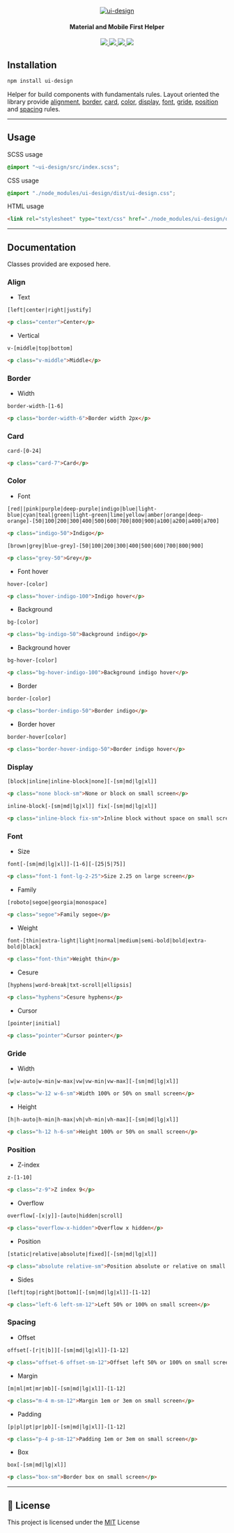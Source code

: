 
<p align="center">
  <a href="https://seeren.github.io/ui-design">
    <img src="https://raw.githubusercontent.com/seeren/ui-design/master/resources/ui-design.png" alt="ui-design"/>
  </a>
</p>
<h4 align="center">
  Material and Mobile First Helper
</h4>
<p align="center">
  <a href="https://www.npmjs.com/package/ui-design">
    <img src="https://img.shields.io/npm/dt/ui-design.svg">
  </a>
  <a href="https://www.codacy.com/app/seeren/ui-design?utm_source=github.com&amp;utm_medium=referral&amp;utm_content=seeren/ui-design&amp;utm_campaign=Badge_Grade">
    <img src="https://api.codacy.com/project/badge/Grade/e933f03e70a34c7bbd45a31f521f3b02">
  </a>
  <a href="https://www.npmjs.com/package/ui-design">
    <img src="https://img.shields.io/npm/v/ui-design.svg">
  </a>
  <a href="LICENSE">
    <img src="https://img.shields.io/badge/license-MIT-blue.svg">
  </a>
</p >

## Installation

```bash
npm install ui-design
```

Helper for build components with fundamentals rules. Layout oriented the library provide [alignment](#align), [border](#border), [card](##card), [color](#color), [display](#display), [font](#font), [gride](#gride), [position](#position) and [spacing](#spacing) rules.

___

## Usage

SCSS usage

```scss
@import "~ui-design/src/index.scss";
```

CSS usage

```css
@import "./node_modules/ui-design/dist/ui-design.css";
```

HTML usage

```html
<link rel="stylesheet" type="text/css" href="./node_modules/ui-design/dist/ui-design.css" />
```

___

## Documentation

Classes provided are exposed here.

<a id="align"></a>

### **Align**

* Text

`[left|center|right|justify]`

```html
<p class="center">Center</p>
```

* Vertical

`v-[middle|top|bottom]`

```html
<p class="v-middle">Middle</p>
```

<a id="border"></a>

### **Border**

* Width

`border-width-[1-6]`

```html
<p class="border-width-6">Border width 2px</p>
```

<a id="card"></a>

### **Card**

`card-[0-24]`

```html
<p class="card-7">Card</p>
```

<a id="color"></a>

### **Color**

* Font

`[red||pink|purple|deep-purple|indigo|blue|light-blue|cyan|teal|green|light-green|lime|yellow|amber|orange|deep-orange]-[50|100|200|300|400|500|600|700|800|900|a100|a200|a400|a700]`

```html
<p class="indigo-50">Indigo</p>
```

`[brown|grey|blue-grey]-[50|100|200|300|400|500|600|700|800|900]`

```html
<p class="grey-50">Grey</p>
```

* Font hover

`hover-[color]`

```html
<p class="hover-indigo-100">Indigo hover</p>
```

* Background

`bg-[color]`

```html
<p class="bg-indigo-50">Background indigo</p>
```

* Background hover

`bg-hover-[color]`

```html
<p class="bg-hover-indigo-100">Background indigo hover</p>
```

* Border

`border-[color]`

```html
<p class="border-indigo-50">Border indigo</p>
```

* Border hover

`border-hover[color]`

```html
<p class="border-hover-indigo-50">Border indigo hover</p>
```

<a id="display"></a>

### **Display**

`[block|inline|inline-block|none][-[sm|md|lg|xl]]`

```html
<p class="none block-sm">None or block on small screen</p>
```

`inline-block[-[sm|md|lg|xl]] fix[-[sm|md|lg|xl]]`

```html
<p class="inline-block fix-sm">Inline block without space on small screen</p>
```

<a id="font"></a>

### **Font**

* Size

`font[-[sm|md|lg|xl]]-[1-6][-[25|5|75]]`

```html
<p class="font-1 font-lg-2-25">Size 2.25 on large screen</p>
```

* Family

`[roboto|segoe|georgia|monospace]`

```html
<p class="segoe">Family segoe</p>
```

* Weight

`font-[thin|extra-light|light|normal|medium|semi-bold|bold|extra-bold|black]`

```html
<p class="font-thin">Weight thin</p>
```

* Cesure

`[hyphens|word-break|txt-scroll|ellipsis]`

```html
<p class="hyphens">Cesure hyphens</p>
```

* Cursor

`[pointer|initial]`

```html
<p class="pointer">Cursor pointer</p>
```

<a id="gride"></a>

### **Gride**

* Width

`[w|w-auto|w-min|w-max|vw|vw-min|vw-max][-[sm|md|lg|xl]]`

```html
<p class="w-12 w-6-sm">Width 100% or 50% on small screen</p>
```

* Height

`[h|h-auto|h-min|h-max|vh|vh-min|vh-max][-[sm|md|lg|xl]]`

```html
<p class="h-12 h-6-sm">Height 100% or 50% on small screen</p>
```

<a id="position"></a>

### **Position**

* Z-index

`z-[1-10]`

```html
<p class="z-9">Z index 9</p>
```

* Overflow

`overflow[-[x|y]]-[auto|hidden|scroll]`

```html
<p class="overflow-x-hidden">Overflow x hidden</p>
```

* Position

`[static|relative|absolute|fixed][-[sm|md|lg|xl]]`

```html
<p class="absolute relative-sm">Position absolute or relative on small screen x hidden</p>
```

* Sides

`[left|top|right|bottom][-[sm|md|lg|xl]]-[1-12]`

```html
<p class="left-6 left-sm-12">Left 50% or 100% on small screen</p>
```

<a id="spacing"></a>

### **Spacing**

* Offset

`offset[-[r|t|b]][-[sm|md|lg|xl]]-[1-12]`

```html
<p class="offset-6 offset-sm-12">Offset left 50% or 100% on small screen</p>
```

* Margin

`[m|ml|mt|mr|mb][-[sm|md|lg|xl]]-[1-12]`

```html
<p class="m-4 m-sm-12">Margin 1em or 3em on small screen</p>
```

* Padding

`[p|pl|pt|pr|pb][-[sm|md|lg|xl]]-[1-12]`

```html
<p class="p-4 p-sm-12">Padding 1em or 3em on small screen</p>
```

* Box

`box[-[sm|md|lg|xl]]`

```html
<p class="box-sm">Border box on small screen</p>
```

___

## 🎫 License
This project is licensed under the [MIT](LICENSE) License




